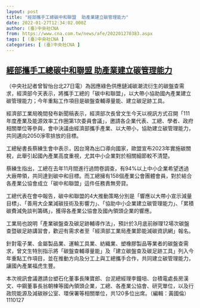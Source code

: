```yaml
---
layout: post
title: "經部攜手工總碳中和聯盟  助產業建立碳管理能力"
date: 2022-01-27T12:34:02.000Z
author: (臺)中央社CNA
from: https://www.cna.com.tw/news/afe/202201270383.aspx
tags: [ (臺)中央社CNA ]
categories: [ (臺)中央社CNA ]
---
```

<!--1643286842000-->
[經部攜手工總碳中和聯盟  助產業建立碳管理能力](https://www.cna.com.tw/news/afe/202201270383.aspx)
------

<div>
<div></div><div><p>（中央社記者曾智怡台北27日電）為因應綠色供應鏈減碳潮流衍生的碳盤查需求，經濟部今天表示，將攜手工總的「碳中和聯盟」，以大帶小協助國內產業建立碳管理能力；今年重點工作項目是碳盤查輔導量能、建立碳足跡工具。</p><p>經濟部工業局晚間發布新聞稿表示，經濟部次長曾文生今天以視訊方式召開「111年度產業及能源效率工作圈第1次委員會議」，邀請各企業代表、工總、學者、政府相關單位等參與，會中決議由經濟部攜手產業、以大帶小，協助建立碳管理能力，共同邁向2050淨零排放的目標。</p><p>工總秘書長蔡練生會中表示，因台灣為出口導向國家，歐盟宣布2023年實施碳關稅，此舉引起國內產業高度重視，尤其中小企業對於相關細節較不清楚。</p><p>蔡練生指出，工總在去年11月間進行過問卷調查，有94%以上中小企業希望透過大廠帶領，共同達到碳中和目標。而工總擁有158個產業公會團體會員，對於結合各產業公協會成立「碳中和聯盟」這件任務責無旁貸。</p><p>工總代表在會中報告，碳中和聯盟的4大推動策略分別是「響應以大帶小宣示減量目標」、「善用大企業減碳技術及影響力」、「協助中小企業建立碳管理能力」、「累積碳費減免談判籌碼」，獲得各產業公協會及國內領頭企業的響應。</p><p>工業局也說明「產業碳盤查及碳足跡輔導作法」，預計於3月底前辦理12場次碳盤查暨碳足跡講習會，歡迎有需求者至「經濟部工業局產業節能減碳資訊網」報名。</p><p>針對電子業、金屬製品業、運輸工具業、紡織業、塑橡膠製品等業者的碳盤查需求，曾文生特別指示將「碳盤查輔導量能」及「建立碳盤查及碳足跡工具」列入今年重點工作項目，並在推動方向及分工上與工總攜手合作，共同建立碳管理能力，讓國內產業福虎生豐。</p><p>本次視訊會議邀請台塑石化董事長陳寶郎、台泥總經理李鐘培、台積電處長房漢文、中鋼董事長翁朝棟等國內領頭企業，工總、各產業公協會、研究單位，以及行政院能源及減碳辦公室、環保署等相關單位，共120多位出席。（編輯：黃國倫）1110127</p></div>
</div>
